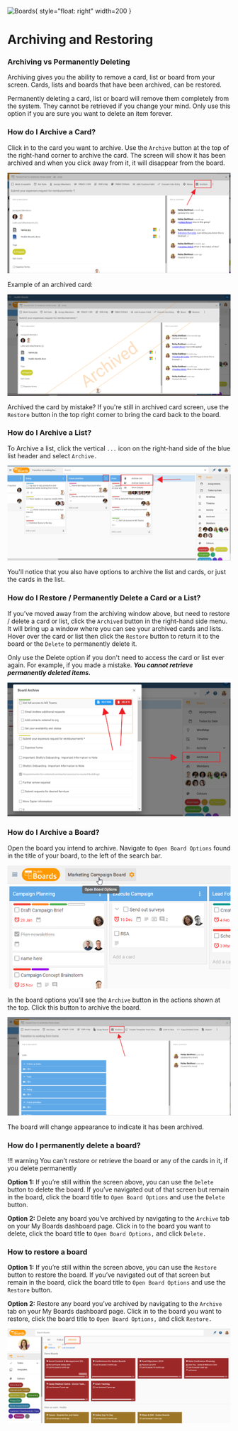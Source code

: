 ![Boards](../../../assets/images/boards-logo.jpg){ style="float: right" width=200 }

# Archiving and Restoring

### Archiving vs Permanently Deleting

Archiving gives you the ability to remove a card, list or board from your screen. Cards, lists and boards that have been archived, can be restored.

Permanently deleting a card, list or board will remove them completely from the system. They cannot be retrieved if you change your mind. Only use this option if you are sure you want to delete an item forever.

### How do I Archive a Card?

Click in to the card you want to archive. Use the `Archive` button at the top of the right-hand corner to archive the card. The screen will show it has been archived and when you click away from it, it will disappear from the board.

![](./archiving1.png)

Example of an archived card:

![](./archiving2.png)

Archived the card by mistake? If you're still in archived card screen, use the `Restore` button in the top right corner to bring the card back to the board.

### How do I Archive a List?

To Archive a list, click the vertical `...` icon on the right-hand side of the blue list header and select `Archive.`

![](./archiving2.2.png)

You'll notice that you also have options to archive the list and cards, or just the cards in the list.

### How do I Restore / Permanently Delete a Card or a List?

If you’ve moved away from the archiving window above, but need to restore / delete a card or list, click the `Archived` button in the right-hand side menu. It will bring up a window where you can see your archived cards and lists. Hover over the card or list then click the `Restore` button to return it to the board or the `Delete` to permanently delete it.

Only use the Delete option if you don't need to access the card or list ever again. For example, if you made a mistake. **_You cannot retrieve permanently deleted items._**

![](./archiving3.png)

### How do I Archive a Board?

Open the board you intend to archive. Navigate to `Open Board Options` found in the title of your board, to the left of the search bar.

![](../open-board-options.png)

In the board options you’ll see the `Archive` button in the actions shown at the top. Click this button to archive the board.

![](./archiving5.png)

The board will change appearance to indicate it has been archived.

### How do I permanently delete a board?

!!! warning
You can’t restore or retrieve the board or any of the cards in it, if you delete permanently

**Option 1:** If you’re still within the screen above, you can use the `Delete` button to delete the board. If you’ve navigated out of that screen but remain in the board, click the board title to `Open Board Options` and use the `Delete` button.

**Option 2:** Delete any board you’ve archived by navigating to the `Archive` tab on your My Boards dashboard page. Click in to the board you want to delete, click the board title to `Open Board Options,` and click `Delete.`

### How to restore a board

**Option 1:** If you’re still within the screen above, you can use the `Restore` button to restore the board. If you’ve navigated out of that screen but remain in the board, click the board title to `Open Board Options` and use the `Restore` button.

**Option 2:** Restore any board you’ve archived by navigating to the `Archive` tab on your My Boards dashboard page. Click in to the board you want to restore, click the board title to `Open Board Options,` and click `Restore.`

![](./archiving6.png)
